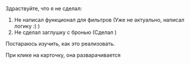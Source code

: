 Здраствуйте, что я не сделал:
  1. Не написал функционал для фильтров (Уже не актуально, написал логику :)  )
  2. Не сделал заглушку с бронью (Сделал )


Постараюсь изучить, как это реализовать.

При клике на карточку, она разварачивается 

